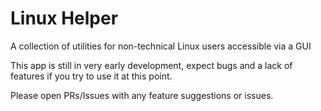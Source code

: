 # Linux Helper
A collection of utilities for non-technical Linux users accessible via a GUI

This app is still in very early development, expect bugs and a lack of features if you try to use it at this point.

Please open PRs/Issues with any feature suggestions or issues.
